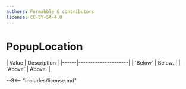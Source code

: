 ```yaml
---
authors: Formabble & contributors
license: CC-BY-SA-4.0
---
```



# PopupLocation

<div class="sh-parameters" markdown="1">
| Value  | Description |
|------|---------------------|
| `Below` | Below. |
| `Above` | Above. |

</div>

--8<-- "includes/license.md"
